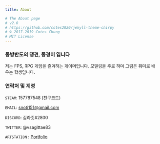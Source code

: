 ```yaml
---
title: About

# The About page
# v2.0
# https://github.com/cotes2020/jekyll-theme-chirpy
# © 2017-2019 Cotes Chung
# MIT License
---
```


### 동방반도의 댕견, 동경이 입니다

저는 FPS, RPG 게임을 즐겨하는 게이머입니다.
모델링을 주로 하며 그림은 취미로 배우는 학생입니다.


### 연락처 및 계정

 `STEAM`: 157787548 (친구코드)

 `EMAIL`: snoti151@gmail.com

 `DISCORD`: 김라킷#2800

 `TWITTER`: @vsagittae83

 `ARTSTATION` : [Portfolio]( https://vsagittae83.artstation.com/)